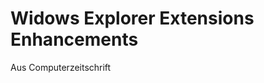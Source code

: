 Widows Explorer Extensions Enhancements
=======================================

Aus Computerzeitschrift
